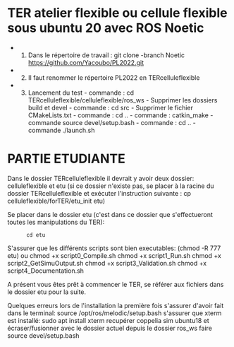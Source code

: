 # TER atelier flexible ou cellule flexible sous ubuntu 20 avec ROS Noetic

- 1) Dans le répertoire de travail : git clone -branch Noetic https://github.com/Yacoubo/PL2022.git
- 2) Il faut renommer le répertoire PL2022 en TERcelluleflexible
- 3) Lancement du test
          - commande : cd TERcelluleflexible/celluleflexible/ros_ws
          - Supprimer les dossiers build et devel
          - commande : cd src
          - Supprimer le fichier CMakeLists.txt
          - commande : cd ..
          - commande : catkin_make
          - commande source devel/setup.bash
          - commande : cd ..
          - commande ./launch.sh


# PARTIE ETUDIANTE

Dans le dossier TERcelluleflexible il devrait y avoir deux dossier: celluleflexible et etu (si ce dossier n'existe pas, se placer à la racine du dossier TERcelluleflexible et exécuter l'instruction suivante : cp celluleflexible/forTER/etu_init etu)

Se placer dans le dossier etu (c'est dans ce dossier que s'effectueront toutes les manipulations du TER):
    
          cd etu

 S'assurer que les différents scripts sont bien executables:
          (chmod -R 777 etu) ou
          chmod +x script0_Compile.sh
          chmod +x script1_Run.sh
          chmod +x script2_GetSimuOutput.sh
          chmod +x script3_Validation.sh
          chmod +x script4_Documentation.sh

A présent vous êtes prêt à commencer le TER, se référer aux fichiers dans le dossier etu pour la suite.


Quelques erreurs lors de l'installation la première fois
s'assurer d'avoir fait dans le terminal: source /opt/ros/melodic/setup.bash
s'assurer que xterm est installé: sudo apt install xterm
recupérer coppelia sim ubuntu18 et écraser/fusionner avec le dossier actuel
depuis le dossier ros_ws faire source devel/setup.bash


